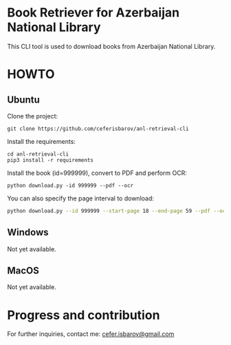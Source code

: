 # Book Retriever for Azerbaijan National Library
This CLI tool is used to download books from Azerbaijan National Library.

# HOWTO
## Ubuntu
Clone the project:
```
git clone https://github.com/ceferisbarov/anl-retrieval-cli
```

Install the requirements:
```
cd anl-retrieval-cli
pip3 install -r requirements
```
Install the book (id=999999), convert to PDF and perform OCR:
```
python download.py -id 999999 --pdf --ocr
```

You can also specify the page interval to download:
```bash
python download.py --id 999999 --start-page 18 --end-page 59 --pdf --ocr 
```

## Windows
Not yet available.

## MacOS
Not yet available.

# Progress and contribution

For further inquiries, contact me: cefer.isbarov@gmail.com